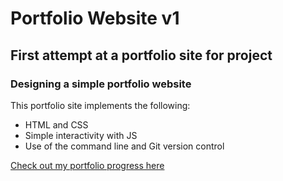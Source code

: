 # Portfolio Website v1
## First attempt at a portfolio site for project

### Designing a simple portfolio website

This portfolio site implements the following:
- HTML and CSS
- Simple interactivity with JS
- Use of the command line and Git version control

[Check out my portfolio progress here](https://delicate-tartufo-891bd3.netlify.app)
